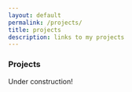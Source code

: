 ```yaml
---
layout: default
permalink: /projects/
title: projects
description: links to my projects
---
```


### Projects

Under construction!